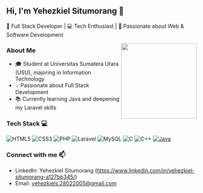 ## Hi, I'm Yehezkiel Situmorang 👋 
🚀 Full Stack Developer | 💻 Tech Enthusiast | 🎯 Passionate about Web & Software Development

<img src="https://user-images.githubusercontent.com/74038190/212746035-d5c61762-973c-44c0-aec7-887f3b7690e3.gif" width="200" align="right">

### About Me
- 🎓 Student at Universitas Sumatera Utara (USU), majoring in Information Technology
- 💡 Passionate about Full Stack Development
- 📚 Currently learning Java and deepening my Laravel skills

### Tech Stack 💻
![HTML5](https://img.shields.io/badge/HTML5-%23E34F26.svg?style=flat&logo=html5&logoColor=white)
![CSS3](https://img.shields.io/badge/CSS3-%231572B6.svg?style=flat&logo=css3&logoColor=white)
![PHP](https://img.shields.io/badge/PHP-%23777BB4.svg?style=flat&logo=php&logoColor=white)
![Laravel](https://img.shields.io/badge/Laravel-%23FF2D20.svg?style=flat&logo=laravel&logoColor=white)
![MySQL](https://img.shields.io/badge/MySQL-%2300f.svg?style=flat&logo=mysql&logoColor=white)
![C](https://img.shields.io/badge/C-%2300599C.svg?style=flat&logo=c&logoColor=white)
![C++](https://img.shields.io/badge/C++-%2300599C.svg?style=flat&logo=c%2B%2B&logoColor=white)
[![Java](https://img.shields.io/badge/Java-%23ED8B00.svg?logo=openjdk&logoColor=white)](#)

### Connect with me 📫
- LinkedIn: Yehezkiel Situmorang (https://www.linkedin.com/in/yehezkiel-situmorang-a127bb345/)
- Email: yehezkiels.28022005@gmail.com

